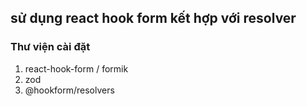 ## sử dụng react hook form kết hợp với resolver


### Thư viện cài đặt


1. react-hook-form / formik
2. zod
3. @hookform/resolvers


<!-- 
- mỗi form muốn sử lý -> tạo ra file schema tương ứng 
- 
-->